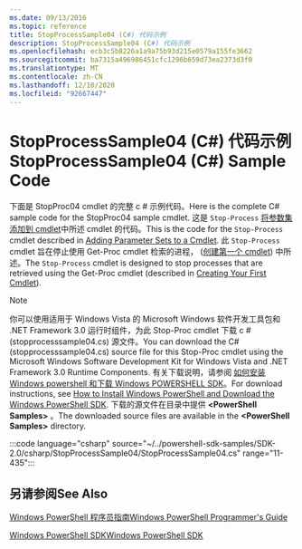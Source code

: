 ```yaml
---
ms.date: 09/13/2016
ms.topic: reference
title: StopProcessSample04 (C#) 代码示例
description: StopProcessSample04 (C#) 代码示例
ms.openlocfilehash: ecb3c5b8226a1a9a75b93d215e0579a155fe3662
ms.sourcegitcommit: ba7315a496986451cfc1296b659d73ea2373d3f0
ms.translationtype: MT
ms.contentlocale: zh-CN
ms.lasthandoff: 12/10/2020
ms.locfileid: "92667447"
---
```

# <a name="stopprocesssample04-c-sample-code"></a><span data-ttu-id="c96a0-103">StopProcessSample04 (C#) 代码示例</span><span class="sxs-lookup"><span data-stu-id="c96a0-103">StopProcessSample04 (C#) Sample Code</span></span>

<span data-ttu-id="c96a0-104">下面是 StopProc04 cmdlet 的完整 c # 示例代码。</span><span class="sxs-lookup"><span data-stu-id="c96a0-104">Here is the complete C# sample code for the StopProc04 sample cmdlet.</span></span> <span data-ttu-id="c96a0-105">这是 `Stop-Process` [将参数集添加到 cmdlet](../cmdlet/adding-parameter-sets-to-a-cmdlet.md)中所述 cmdlet 的代码。</span><span class="sxs-lookup"><span data-stu-id="c96a0-105">This is the code for the `Stop-Process` cmdlet described in [Adding Parameter Sets to a Cmdlet](../cmdlet/adding-parameter-sets-to-a-cmdlet.md).</span></span> <span data-ttu-id="c96a0-106">此 `Stop-Process` cmdlet 旨在停止使用 Get-Proc cmdlet 检索的进程， ([创建第一个 cmdlet](../cmdlet/creating-a-cmdlet-without-parameters.md)) 中所述。</span><span class="sxs-lookup"><span data-stu-id="c96a0-106">The `Stop-Process` cmdlet is designed to stop processes that are retrieved using the Get-Proc cmdlet (described in [Creating Your First Cmdlet](../cmdlet/creating-a-cmdlet-without-parameters.md)).</span></span>

> [!NOTE]
> <span data-ttu-id="c96a0-107">你可以使用适用于 Windows Vista 的 Microsoft Windows 软件开发工具包和 .NET Framework 3.0 运行时组件，为此 Stop-Proc cmdlet 下载 c # (stopprocesssample04.cs) 源文件。</span><span class="sxs-lookup"><span data-stu-id="c96a0-107">You can download the C# (stopprocesssample04.cs) source file for this Stop-Proc cmdlet using the Microsoft Windows Software Development Kit for Windows Vista and .NET Framework 3.0 Runtime Components.</span></span> <span data-ttu-id="c96a0-108">有关下载说明，请参阅 [如何安装 Windows powershell 和下载 Windows POWERSHELL SDK](/powershell/scripting/developer/installing-the-windows-powershell-sdk)。</span><span class="sxs-lookup"><span data-stu-id="c96a0-108">For download instructions, see [How to Install Windows PowerShell and Download the Windows PowerShell SDK](/powershell/scripting/developer/installing-the-windows-powershell-sdk).</span></span>
> <span data-ttu-id="c96a0-109">下载的源文件在目录中提供 **\<PowerShell Samples>** 。</span><span class="sxs-lookup"><span data-stu-id="c96a0-109">The downloaded source files are available in the **\<PowerShell Samples>** directory.</span></span>

:::code language="csharp" source="~/../powershell-sdk-samples/SDK-2.0/csharp/StopProcessSample04/StopProcessSample04.cs" range="11-435":::

## <a name="see-also"></a><span data-ttu-id="c96a0-110">另请参阅</span><span class="sxs-lookup"><span data-stu-id="c96a0-110">See Also</span></span>

[<span data-ttu-id="c96a0-111">Windows PowerShell 程序员指南</span><span class="sxs-lookup"><span data-stu-id="c96a0-111">Windows PowerShell Programmer's Guide</span></span>](./windows-powershell-programmer-s-guide.md)

[<span data-ttu-id="c96a0-112">Windows PowerShell SDK</span><span class="sxs-lookup"><span data-stu-id="c96a0-112">Windows PowerShell SDK</span></span>](../windows-powershell-reference.md)
